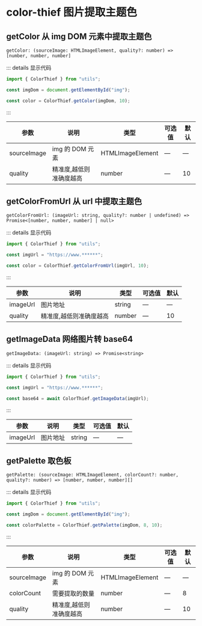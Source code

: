 # color-thief 图片提取主题色

## getColor 从 img DOM 元素中提取主题色

`getColor: (sourceImage: HTMLImageElement, quality?: number) => [number, number, number]`

::: details 显示代码

```ts
import { ColorThief } from "utils";

const imgDom = document.getElementById("img");

const color = ColorThief.getColor(imgDom, 10);
```

:::

| 参数        | 说明                    | 类型             | 可选值 | 默认 |
| ----------- | ----------------------- | ---------------- | ------ | ---- |
| sourceImage | img 的 DOM 元素         | HTMLImageElement | —      | —    |
| quality     | 精准度,越低则准确度越高 | number           | —      | 10   |

## getColorFromUrl 从 url 中提取主题色

`getColorFromUrl: (imageUrl: string, quality?: number | undefined) => Promise<[number, number, number] | null>`

::: details 显示代码

```ts
import { ColorThief } from "utils";

const imgUrl = "https://www.******";

const color = ColorThief.getColorFromUrl(imgUrl, 10);
```

:::

| 参数     | 说明                    | 类型   | 可选值 | 默认 |
| -------- | ----------------------- | ------ | ------ | ---- |
| imageUrl | 图片地址                | string | —      | —    |
| quality  | 精准度,越低则准确度越高 | number | —      | 10   |

## getImageData 网络图片转 base64

`getImageData: (imageUrl: string) => Promise<string>`

::: details 显示代码

```ts
import { ColorThief } from "utils";

const imgUrl = "https://www.******";

const base64 = await ColorThief.getImageData(imgUrl);
```

:::

| 参数     | 说明     | 类型   | 可选值 | 默认 |
| -------- | -------- | ------ | ------ | ---- |
| imageUrl | 图片地址 | string | —      | —    |

## getPalette 取色板

`getPalette: (sourceImage: HTMLImageElement, colorCount?: number, quality?: number) => [number, number, number][]`

::: details 显示代码

```ts
import { ColorThief } from "utils";

const imgDom = document.getElementById("img");

const colorPalette = ColorThief.getPalette(imgDom, 8, 10);
```

:::

| 参数        | 说明                    | 类型             | 可选值 | 默认 |
| ----------- | ----------------------- | ---------------- | ------ | ---- |
| sourceImage | img 的 DOM 元素         | HTMLImageElement | —      | —    |
| colorCount  | 需要提取的数量          | number           | —      | 8    |
| quality     | 精准度,越低则准确度越高 | number           | —      | 10   |

